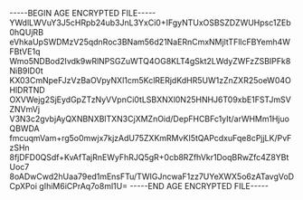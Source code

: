 -----BEGIN AGE ENCRYPTED FILE-----
YWdlLWVuY3J5cHRpb24ub3JnL3YxCi0+IFgyNTUxOSBSZDZWUHpsc1ZEb0hQUjRB
eVhkaUpSWDMzV25qdnRoc3BNam56d21NaERnCmxNMjltTFllcFBYemh4WFBtVE1q
Wmo5NDBod2Ivdk9wRlNPSGZuWTQ4OG8KLT4gSkt2LWdyZWFzZSBIPFk8NiB9ID0t
KX03CmNpeFJzVzBaOVpyNXl1cm5KclRERjdKdHR5UW1zZnZXR25oeW04OHlDRTND
OXVWejg2SjEydGpZTzNyVVpnCi0tLSBXNXl0N25HNHJ6T09xbE1FSTJmSVZNVmVj
V3N3c2gvbjAyQXNBNXBlTXN3CjXMZnOid/DepFHCBFc1yIt/arWHMm1HjuoQBWDA
fmcuqmVam+rg5o0mwjx7kjzAdU75ZXKmRMvKI5tQAPcdxuFqe8cPjjLK/PvFzSHn
8fjDFD0QSdf+KvAfTajRnEWyFhRJQ5gR+0cb8RZfhVkr1DoqBRwZfc4Z8YBtUoc7
8oADwCwd2hUaa79ed1mEnsFTu/TWIGJncwaF1zz7UYeXWX5o6zATavgVoDCpXPoi
gIhiM6iCPrAq7o8ml1U=
-----END AGE ENCRYPTED FILE-----
